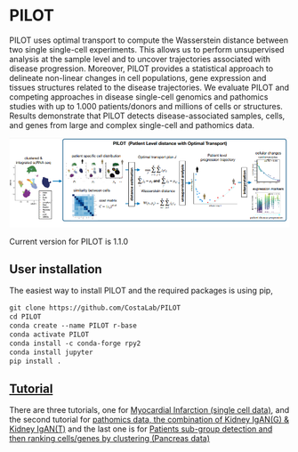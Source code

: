 # PILOT

PILOT uses optimal transport to compute the Wasserstein distance between two single single-cell experiments. This allows us to perform unsupervised analysis at the sample level and to uncover trajectories associated with disease progression. Moreover, PILOT provides a statistical approach to delineate non-linear changes in cell populations, gene expression and tissues structures related to the disease trajectories.  We evaluate PILOT and competing approaches in  disease single-cell genomics and pathomics studies with up to 1.000 patients/donors and millions of cells or structures. Results demonstrate that PILOT detects disease-associated samples, cells, and genes from large and complex single-cell and pathomics data.


![plot](./img/plot.png)


Current version for PILOT is 1.1.0

## User installation
The easiest way to install PILOT and the required packages is using pip,

```terminal
git clone https://github.com/CostaLab/PILOT
cd PILOT
conda create --name PILOT r-base
conda activate PILOT
conda install -c conda-forge rpy2
conda install jupyter
pip install .
```
## [Tutorial](https://github.com/CostaLab/PILOT/tree/main/Tutorial)
There are three tutorials, one for [Myocardial Infarction (single cell data)](https://github.com/CostaLab/PILOT/blob/main/Tutorial/%20Myocardial%20infarction.ipynb), and the second tutorial for [pathomics data, the combination of Kidney IgAN(G) & Kidney IgAN(T)](https://github.com/CostaLab/PILOT/blob/main/Tutorial/Combination_Kidney_IgAN.ipynb) and the last one is for [Patients sub-group detection and then ranking cells/genes by clustering (Pancreas data)](https://github.com/CostaLab/PILOT/blob/main/Tutorial/%20Myocardial%20infarction.ipynb)
 


